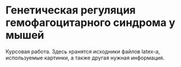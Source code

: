 # Генетическая регуляция гемофагоцитарного синдрома у мышей
Курсовая работа.
Здесь хранятся исходники файлов latex-а, используемые картинки, а также другая нужная информация.  
